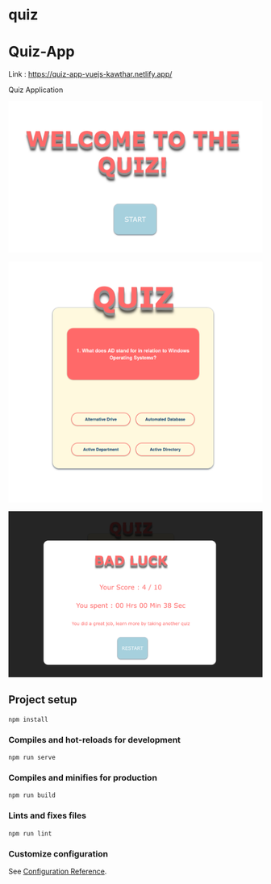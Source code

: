 # quiz

# Quiz-App

Link : https://quiz-app-vuejs-kawthar.netlify.app/

Quiz Application

![alt text](https://github.com/kawthar-bensalah/Quiz-App/blob/master/screen-01.png)

![alt text](https://github.com/kawthar-bensalah/Quiz-App/blob/master/screen-02.png)

![alt text](https://github.com/kawthar-bensalah/Quiz-App/blob/master/screen-03.png)


## Project setup
```
npm install
```

### Compiles and hot-reloads for development
```
npm run serve
```

### Compiles and minifies for production
```
npm run build
```

### Lints and fixes files
```
npm run lint
```

### Customize configuration
See [Configuration Reference](https://cli.vuejs.org/config/).
